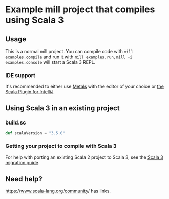 # Example mill project that compiles using Scala 3

## Usage

This is a normal mill project. You can compile code with `mill examples.compile` and run it
with `mill examples.run`, `mill -i examples.console` will start a Scala 3 REPL.

### IDE support

It's recommended to either use [Metals](https://scalameta.org/metals/) with the
editor of your choice or [the Scala Plugin for
IntelliJ](https://blog.jetbrains.com/scala/).

## Using Scala 3 in an existing project

### build.sc

```scala
def scalaVersion = "3.5.0"
```

### Getting your project to compile with Scala 3

For help with porting an existing Scala 2 project to Scala 3, see the
[Scala 3 migration guide](https://docs.scala-lang.org/scala3/guides/migration/compatibility-intro.html).

## Need help?

https://www.scala-lang.org/community/ has links.
